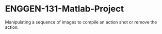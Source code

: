 # ENGGEN-131-Matlab-Project
Manipulating a sequence of images to compile an action shot or remove the action.
